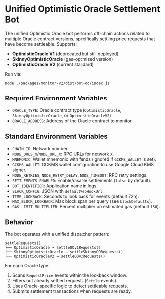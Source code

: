 # Unified Optimistic Oracle Settlement Bot

The unified Optimistic Oracle bot performs off-chain actions related to multiple Oracle contract versions, specifically settling price requests that have become settleable. Supports:

- **OptimisticOracle V1** (deprecated but still deployed)
- **SkinnyOptimisticOracle** (gas-optimized version)
- **OptimisticOracle V2** (current standard)

Run via:

```
node ./packages/monitor-v2/dist/bot-oo/index.js
```

## Required Environment Variables

- `ORACLE_TYPE`: Oracle contract type (`OptimisticOracle`, `SkinnyOptimisticOracle`, or `OptimisticOracleV2`)
- `ORACLE_ADDRESS`: Address of the Oracle contract to monitor

## Standard Environment Variables

- `CHAIN_ID`: Network number.
- `NODE_URLS_X`/`NODE_URL_X`: RPC URLs for network `X`.
- `MNEMONIC`: Wallet mnemonic with funds (ignored if `GCKMS_WALLET` is set).
- `GCKMS_WALLET`: GCKMS wallet configuration to use Google Cloud KMS signer.
- `NODE_RETRIES`, `NODE_RETRY_DELAY`, `NODE_TIMEOUT`: RPC retry settings.
- `SETTLEMENTS_ENABLED`: Enable/disable settlements (`false` by default).
- `BOT_IDENTIFIER`: Application name in logs.
- `SLACK_CONFIG`: JSON with `defaultWebHookUrl`.
- `TIME_LOOKBACK`: Seconds to look back for events (default 72h).
- `MAX_BLOCK_LOOKBACK`: Max block span per query (see `blockDefaults`).
- `GAS_LIMIT_MULTIPLIER`: Percent multiplier on estimated gas (default `150`).

## Behavior

The bot operates with a unified dispatcher pattern:

```
settleRequests()
├── OptimisticOracle → settleOOv1Requests()
├── SkinnyOptimisticOracle → settleSkinnyOORequests()
└── OptimisticOracleV2 → settleOOv2Requests()
```

For each Oracle type:

1. Scans `RequestPrice` events within the lookback window.
2. Filters out already settled requests (`Settle` events).
3. Uses Oracle-specific logic to detect settleable requests.
4. Submits settlement transactions when requests are ready.
